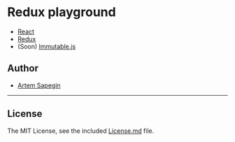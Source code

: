 # Redux playground

* [React](http://facebook.github.io/react/)
* [Redux](https://github.com/gaearon/redux)
* (Soon) [Immutable.js](https://facebook.github.io/immutable-js/)


## Author

* [Artem Sapegin](http://sapegin.me/)


---

## License

The MIT License, see the included [License.md](License.md) file.
